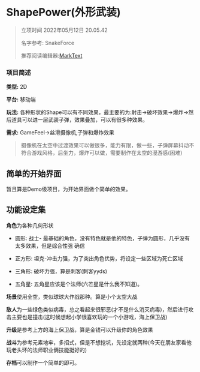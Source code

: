 # ShapePower(外形武装)

> 立项时间 2022年05月12日 20.05.42
> 
> 名字参考: SnakeForce
> 
> 推荐阅读编辑器:[MarkText](https://github.com/marktext/marktext)

### 项目简述

**类型:** 2D

**平台:** 移动端

**玩法:** 各种形状的Shape可以有不同效果，最主要的为:射击->破坏效果->爆炸->然后道具可以进一层武装子弹，效果叠加，可以有很多种效果。

**需求:** GameFeel->丝滑摄像机,子弹和爆炸效果

> 摄像机在太空中过渡效果可以做很多，能力有限，做一些，子弹屏幕抖动不符合游戏风格，后坐力，爆炸可以做，需要制作在太空的漫游感(困难)

## 简单的开始界面

暂且算是Demo级项目，为开始界面做个简单的效果。

## 功能设定集

**角色**为各种几何形状

+ 圆形: 战士- 最基础的角色，没有特色就是他的特色，子弹为圆形，几乎没有太多效果，但是综合性强 确信

+ 正方形: 坦克-冲击力强，为了突出角色优势，将设定一些区域为死亡区域

+ 三角形: 破坏力强，算是刺客(刺客yyds)

+ 五角星: 五角星应该是个法师(六芒星是什么我不知道)。 

**场景**使用全空，类似球球大作战那种。算是小个太空大战

**敌人**为一些绿色类似病毒，总之看起来很邪恶(才不是什么消灭病毒)，然后进行攻击主要也是撞击(这时候想起小学很喜欢玩的一个小游戏，海上保卫战)

**升级**是参考上方的海上保卫战，算是金钱可以升级你的角色效果

**战斗**为参考元素地牢，多招式，但是不想挖坑，先设定就两种(今天在朋友家看他玩老头环的法师职业俩技能挺好的)

**存档**可以制作一个简单的即可。

# 
